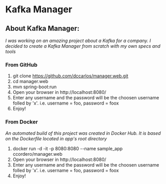 # Kafka Manager
## About Kafka Manager:

*I was working on an amazing project about a Kafka for a company. I decided to create a Kafka Manager from scratch with my own specs and tools*


### From GitHub

1. git clone https://github.com/dccarlos/manager.web.git
2. cd manager.web
3. mvn spring-boot:run
4. Open your browser in http://localhost:8080/
5. Enter any username and the password will be the choosen username folled by 'x'. i.e. username = foo, password = foox
6. Enjoy!

### From Docker

*An automated build of this project was created in Docker Hub. It is based on the Dockerfile located in app's root directory*

1. docker run -d -it -p 8080:8080 --name sample_app ccordero/manager.web
2. Open your browser in http://localhost:8080/
3. Enter any username and the password will be the choosen username folled by 'x'. i.e. username = foo, password = foox
4. Enjoy!